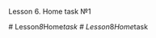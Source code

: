 Lesson 6. Home task №1


#   L e s s o n _ 8 _ H o m e _ t a s k  
 #   L e s s o n _ 8 _ H o m e _ t a s k  
 